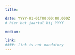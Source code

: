 ```yaml
---
title:

date: YYYY-01-01T00:00:00.000Z
# hier het jaartal bij YYYY

medium: 

link: 
####: link is not mandatory
---
```




